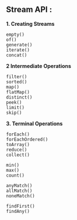 
Stream API :
----------
**1. Creating Streams**

    empty()
    of()
    generate()
    iterate()
    concat()

**2 Intermediate Operations**

    filter()
    sorted()
    map()
    flatMap()
    distinct()
    peek()
    limit()
    skip()

**3. Terminal Operations**

    forEach()
    forEachOrdered()
    toArray()
    reduce()
    collect()
    
    min()
    max()
    count()

    anyMatch()
    allMatch()
    noneMatch()

    findFirst()
    findAny()